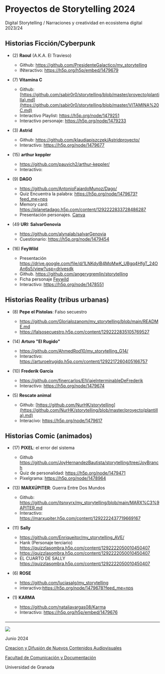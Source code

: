 
# Proyectos de Storytelling 2024

Digital Storytelling / Narraciones y creatividad en ecosistema digital 2023/24


## Historias Ficción/Cyberpunk

- (2) **Raoul** (A.K.A. El Travieso)
    * Github: https://github.com/PresidenteGalactico/my_storytelling
    * INteractivo: https://h5p.org/h5p/embed/1479679
  
- (7) **Vitamina C**
  * Github: [https://github.com/sabir0r0/storytelling/blob/master/proyecto(plantilla).md](https://github.com/sabir0r0/storytelling/blob/master/VITAMINA%20C.md) 
  * Interactivo Playlist: https://h5p.org/node/1479251
  * Interactivo personaje: https://h5p.org/node/1479233
  
- (3) **Astrid**
  * Github: https://github.com/klaudiapiszczek/Astridproyecto/
  * Interactivo:  https://h5p.org/node/1479677

- (15) **arthur keppler**
   * https://github.com/pauvich2/arthur-keppler/
   * Interactivo:

- (9) **DAGO**
   * https://github.com/AntonioFajardoMunoz/Dago/
   * Quiz Encuentra la palabra: https://h5p.org/node/1479673?feed_me=nps
   * Memory card: https://planetadago.h5p.com/content/1292222833728486287
   * Presentación personajes. [Canva](https://www.canva.com/design/DAF_2v8oun4/DBXE534Qu_UmfnPBg9v6uw/edit)


- (49 **URI: SalvarGenovia**     
   * https://github.com/alynalab/salvarGenovia
   * Cuestionario: https://h5p.org/node/1479454


- (16) **FeyWild**
  * Presentación https://drive.google.com/file/d/1LNKdylB4MoMwK_UBgq4HfgT_24OAn6s5/view?usp=drivesdk
  * Github. https://github.com/angerygremlin/storytelling 
  * Ficha personaje [Feywild]([https://github.com/angerygremlin/storytelling/blob/Gu%C3%ADa-para-encontrar-el-amor-en-el-Feywild/proyecto(plantilla).md](https://github.com/angerygremlin/angerygremlin.github.io/blob/Gu%C3%ADa-para-encontrar-el-amor-en-el-Feywild/READ%20ME%20proyecto.md))
  * Interactivo: https://h5p.org/node/1478551
  



## Historias Reality (tribus urbanas) 

- (8) **Pepe el Pistolas**: Falso secuestro
  * https://github.com/Glorialozanom/my_storytelling/blob/main/README.md
  * https://falsosecuestro.h5p.com/content/1292222835105769527
 
  
- (14) **Arturo "El Rugido"**
  * https://github.com/AhmedRod10/my_storytelling_G14/
  * Interactivo: https://arturoelrugido.h5p.com/content/1292217260405166757
 
- (10) **Frederik García** 
  * https://github.com/finercarlos/ElViajeInterminableDeFrederik
  * Interactivo: https://h5p.org/node/1479674
 
- (5) **Rescate animal**
   * Github: [https://github.com/NurHK/storytelling](https://github.com/NurHK/storytelling/blob/master/proyecto(plantilla).md)
   * Interacivo: https://h5p.org/node/1479617
     

## Historias Comic (animados) 


- (17) **PIXEL**: el error del sistema
  *  Github https://github.com/JoyHernandezBautista/storytelling/tree/JoyBranch
  *  Quiz de personalidad: https://h5p.org/node/1479471
  *  Pixelgrama: https://h5p.org/node/1478964

- (13) **MARXÚPITER**: Guerra Entre Dos Mundos
  * Github: https://github.com/itsnxyrx/my_storytelling/blob/main/MARX%C3%9APITER.md
  * Interactivo: https://marxupiter.h5p.com/content/1292222437719669167
 
- (11) **Sally**
  * https://github.com/Enriqueitor/my_storytelling_AVE/
  * Hank (Personaje terciario) https://quizzlasombra.h5p.com/content/1292222050010450407
  * https://quizzlasombra.h5p.com/content/1292222050010450407
  * EL CUARTO DE SALLY https://quizzlasombra.h5p.com/content/1292222050010450407
 
- (6) **ROSE**
  * https://github.com/luciasalg/my_storytelling
  * interactivo:https://h5p.org/node/1479678?feed_me=nps

- (1) **KARMA**
  * https://github.com/nataliavargas08/Karma
  * Interactivo: https://h5p.org/h5p/embed/1479676


### 




-----
![](https://upload.wikimedia.org/wikipedia/commons/thumb/6/62/CC-BY-SA-Andere_Wikis_%28v%29.svg/200px-CC-BY-SA-Andere_Wikis_%28v%29.svg.png)

Junio 2024 

[Creacion y Difusión de Nuevos Contenidos Audiovisuales](http://utopolis.ugr.es/medialab)

[Facultad de Comunicación y Documentación](http://fcd.ugr.es)

Universidad de Granada


